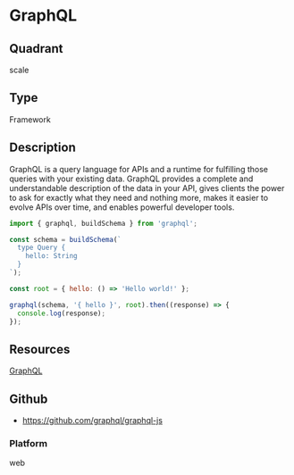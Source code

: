 # GraphQL

## Quadrant
scale

## Type
Framework

## Description
GraphQL is a query language for APIs and a runtime for fulfilling those queries with your existing data. GraphQL provides a complete and understandable description of the data in your API, gives clients the power to ask for exactly what they need and nothing more, makes it easier to evolve APIs over time, and enables powerful developer tools.

``` js
import { graphql, buildSchema } from 'graphql';

const schema = buildSchema(`
  type Query {
    hello: String
  }
`);

const root = { hello: () => 'Hello world!' };

graphql(schema, '{ hello }', root).then((response) => {
  console.log(response);
});

```

## Resources
[GraphQL](https://graphql.org)


## Github
* https://github.com/graphql/graphql-js

### Platform
web
